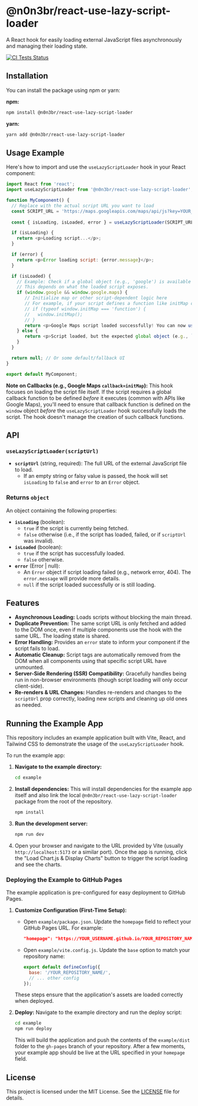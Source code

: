 # @n0n3br/react-use-lazy-script-loader

A React hook for easily loading external JavaScript files asynchronously and managing their loading state.

<!-- 
TODO: Replace the URL below with your actual GitHub Actions status badge URL 
after the workflow has run at least once.
-->
[![CI Tests Status](https://github.com/YOUR_USERNAME/YOUR_REPOSITORY_NAME/actions/workflows/ci-tests.yml/badge.svg)](https://github.com/YOUR_USERNAME/YOUR_REPOSITORY_NAME/actions/workflows/ci-tests.yml)

## Installation

You can install the package using npm or yarn:

**npm:**
```bash
npm install @n0n3br/react-use-lazy-script-loader
```

**yarn:**
```bash
yarn add @n0n3br/react-use-lazy-script-loader
```

## Usage Example

Here's how to import and use the `useLazyScriptLoader` hook in your React component:

```javascript
import React from 'react';
import useLazyScriptLoader from '@n0n3br/react-use-lazy-script-loader';

function MyComponent() {
  // Replace with the actual script URL you want to load
  const SCRIPT_URL = 'https://maps.googleapis.com/maps/api/js?key=YOUR_API_KEY&callback=initMap';
  
  const { isLoading, isLoaded, error } = useLazyScriptLoader(SCRIPT_URL);

  if (isLoading) {
    return <p>Loading script...</p>;
  }

  if (error) {
    return <p>Error loading script: {error.message}</p>;
  }

  if (isLoaded) {
    // Example: Check if a global object (e.g., 'google') is available
    // This depends on what the loaded script exposes.
    if (window.google && window.google.maps) {
       // Initialize map or other script-dependent logic here
       // For example, if your script defines a function like initMap on window:
       // if (typeof window.initMap === 'function') {
       //   window.initMap();
       // }
       return <p>Google Maps script loaded successfully! You can now use `window.google.maps`.</p>;
    } else {
       return <p>Script loaded, but the expected global object (e.g., `window.google`) was not found. Please check the script URL and its behavior.</p>;
    }
  }

  return null; // Or some default/fallback UI
}

export default MyComponent;
```

**Note on Callbacks (e.g., Google Maps `callback=initMap`):**
This hook focuses on loading the script file itself. If the script requires a global callback function to be defined *before* it executes (common with APIs like Google Maps), you'll need to ensure that callback function is defined on the `window` object *before* the `useLazyScriptLoader` hook successfully loads the script. The hook doesn't manage the creation of such callback functions.

## API

### `useLazyScriptLoader(scriptUrl)`

-   **`scriptUrl`** (string, required): The full URL of the external JavaScript file to load.
    -   If an empty string or falsy value is passed, the hook will set `isLoading` to `false` and `error` to an `Error` object.

### Returns `object`

An object containing the following properties:

-   **`isLoading`** (boolean):
    -   `true` if the script is currently being fetched.
    -   `false` otherwise (i.e., if the script has loaded, failed, or if `scriptUrl` was invalid).
-   **`isLoaded`** (boolean):
    -   `true` if the script has successfully loaded.
    -   `false` otherwise.
-   **`error`** (Error | null):
    -   An `Error` object if script loading failed (e.g., network error, 404). The `error.message` will provide more details.
    -   `null` if the script loaded successfully or is still loading.

## Features

-   **Asynchronous Loading:** Loads scripts without blocking the main thread.
-   **Duplicate Prevention:** The same script URL is only fetched and added to the DOM once, even if multiple components use the hook with the same URL. The loading state is shared.
-   **Error Handling:** Provides an `error` state to inform your component if the script fails to load.
-   **Automatic Cleanup:** Script tags are automatically removed from the DOM when all components using that specific script URL have unmounted.
-   **Server-Side Rendering (SSR) Compatibility:** Gracefully handles being run in non-browser environments (though script loading will only occur client-side).
-   **Re-renders & URL Changes:** Handles re-renders and changes to the `scriptUrl` prop correctly, loading new scripts and cleaning up old ones as needed.

## Running the Example App

This repository includes an example application built with Vite, React, and Tailwind CSS to demonstrate the usage of the `useLazyScriptLoader` hook.

To run the example app:

1.  **Navigate to the example directory:**
    ```bash
    cd example
    ```

2.  **Install dependencies:**
    This will install dependencies for the example app itself and also link the local `@n0n3br/react-use-lazy-script-loader` package from the root of the repository.
    ```bash
    npm install
    ```

3.  **Run the development server:**
    ```bash
    npm run dev
    ```

4.  Open your browser and navigate to the URL provided by Vite (usually `http://localhost:5173` or a similar port).
    Once the app is running, click the "Load Chart.js & Display Charts" button to trigger the script loading and see the charts.

### Deploying the Example to GitHub Pages

The example application is pre-configured for easy deployment to GitHub Pages.

1.  **Customize Configuration (First-Time Setup):**
    *   Open `example/package.json`. Update the `homepage` field to reflect your GitHub Pages URL. For example:
        ```json
        "homepage": "https://YOUR_USERNAME.github.io/YOUR_REPOSITORY_NAME/"
        ```
    *   Open `example/vite.config.js`. Update the `base` option to match your repository name:
        ```javascript
        export default defineConfig({
          base: '/YOUR_REPOSITORY_NAME/', 
          // ... other config
        });
        ```
    These steps ensure that the application's assets are loaded correctly when deployed.

2.  **Deploy:**
    Navigate to the example directory and run the deploy script:
    ```bash
    cd example
    npm run deploy
    ```
    This will build the application and push the contents of the `example/dist` folder to the `gh-pages` branch of your repository. After a few moments, your example app should be live at the URL specified in your `homepage` field.

## License

This project is licensed under the MIT License. See the [LICENSE](./LICENSE) file for details.
```
